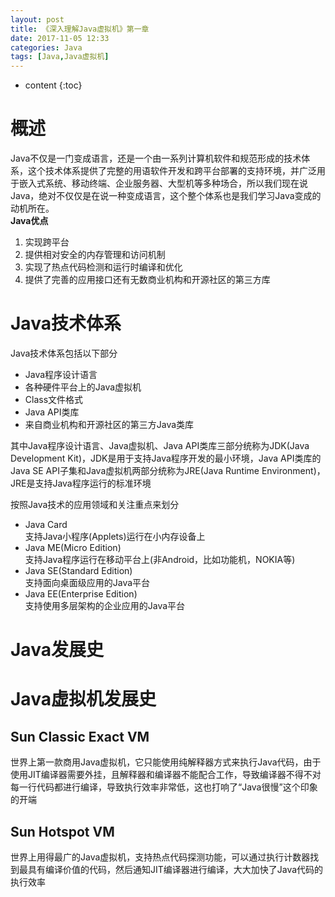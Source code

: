 ```yaml
---
layout: post
title: 《深入理解Java虚拟机》第一章
date: 2017-11-05 12:33
categories: Java
tags: [Java,Java虚拟机]
---
```


* content
{:toc}

# 概述
Java不仅是一门变成语言，还是一个由一系列计算机软件和规范形成的技术体系，这个技术体系提供了完整的用语软件开发和跨平台部署的支持环境，并广泛用于嵌入式系统、移动终端、企业服务器、大型机等多种场合，所以我们现在说Java，绝对不仅仅是在说一种变成语言，这个整个体系也是我们学习Java变成的动机所在。  
**Java优点**  
1. 实现跨平台  
2. 提供相对安全的内存管理和访问机制   
3. 实现了热点代码检测和运行时编译和优化  
4. 提供了完善的应用接口还有无数商业机构和开源社区的第三方库

# Java技术体系
Java技术体系包括以下部分

- Java程序设计语言
- 各种硬件平台上的Java虚拟机
- Class文件格式
- Java API类库
- 来自商业机构和开源社区的第三方Java类库

其中Java程序设计语言、Java虚拟机、Java API类库三部分统称为JDK(Java Development Kit)，JDK是用于支持Java程序开发的最小环境，Java API类库的Java SE API子集和Java虚拟机两部分统称为JRE(Java Runtime Environment)，JRE是支持Java程序运行的标准环境

按照Java技术的应用领域和关注重点来划分

- Java Card  
支持Java小程序(Applets)运行在小内存设备上
- Java ME(Micro Edition)  
支持Java程序运行在移动平台上(非Android，比如功能机，NOKIA等)
- Java SE(Standard Edition)  
支持面向桌面级应用的Java平台
- Java EE(Enterprise Edition)  
支持使用多层架构的企业应用的Java平台

# Java发展史
# Java虚拟机发展史
## Sun Classic Exact VM
世界上第一款商用Java虚拟机，它只能使用纯解释器方式来执行Java代码，由于使用JIT编译器需要外挂，且解释器和编译器不能配合工作，导致编译器不得不对每一行代码都进行编译，导致执行效率非常低，这也打响了“Java很慢”这个印象的开端
## Sun Hotspot VM
世界上用得最广的Java虚拟机，支持热点代码探测功能，可以通过执行计数器找到最具有编译价值的代码，然后通知JIT编译器进行编译，大大加快了Java代码的执行效率